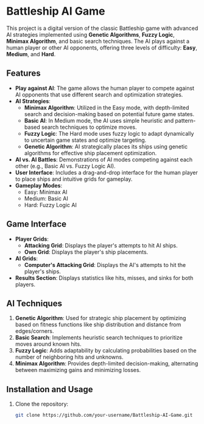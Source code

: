 # Battleship AI Game

This project is a digital version of the classic Battleship game with advanced AI strategies implemented using **Genetic Algorithms**, **Fuzzy Logic**, **Minimax Algorithm**, and basic search techniques. The AI plays against a human player or other AI opponents, offering three levels of difficulty: **Easy**, **Medium**, and **Hard**.

## Features

- **Play against AI**: The game allows the human player to compete against AI opponents that use different search and optimization strategies.
- **AI Strategies**:
  - **Minimax Algorithm**: Utilized in the Easy mode, with depth-limited search and decision-making based on potential future game states.
  - **Basic AI**: In Medium mode, the AI uses simple heuristic and pattern-based search techniques to optimize moves.
  - **Fuzzy Logic**: The Hard mode uses fuzzy logic to adapt dynamically to uncertain game states and optimize targeting.
  - **Genetic Algorithm**: AI strategically places its ships using genetic algorithms for effective ship placement optimization.
- **AI vs. AI Battles**: Demonstrations of AI modes competing against each other (e.g., Basic AI vs. Fuzzy Logic AI).
- **User Interface**: Includes a drag-and-drop interface for the human player to place ships and intuitive grids for gameplay.
- **Gameplay Modes**:
  - Easy: Minimax AI
  - Medium: Basic AI
  - Hard: Fuzzy Logic AI

## Game Interface

- **Player Grids**:
  - **Attacking Grid**: Displays the player's attempts to hit AI ships.
  - **Own Grid**: Displays the player's ship placements.
- **AI Grids**:
  - **Computer's Attacking Grid**: Displays the AI's attempts to hit the player's ships.
- **Results Section**: Displays statistics like hits, misses, and sinks for both players.

## AI Techniques

1. **Genetic Algorithm**: Used for strategic ship placement by optimizing based on fitness functions like ship distribution and distance from edges/corners.
2. **Basic Search**: Implements heuristic search techniques to prioritize moves around known hits.
3. **Fuzzy Logic**: Adds adaptability by calculating probabilities based on the number of neighboring hits and unknowns.
4. **Minimax Algorithm**: Provides depth-limited decision-making, alternating between maximizing gains and minimizing losses.

## Installation and Usage

1. Clone the repository:
   ```bash
   git clone https://github.com/your-username/Battleship-AI-Game.git
